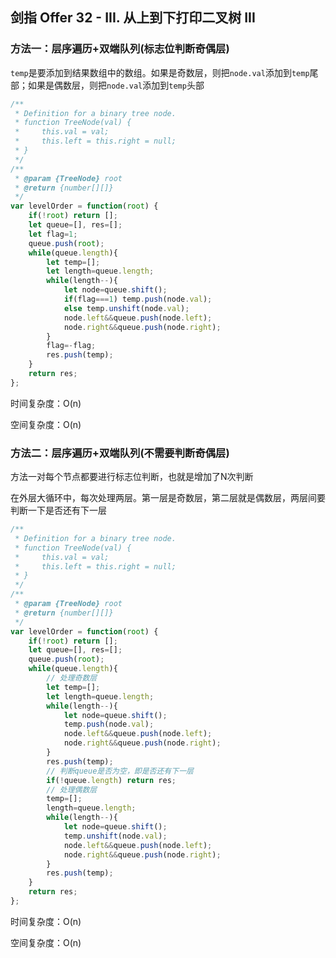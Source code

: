 ## 剑指 Offer 32 - III. 从上到下打印二叉树 III

### 方法一：层序遍历+双端队列(标志位判断奇偶层)

`temp`是要添加到结果数组中的数组。如果是奇数层，则把`node.val`添加到`temp`尾部；如果是偶数层，则把`node.val`添加到`temp`头部

```javascript
/**
 * Definition for a binary tree node.
 * function TreeNode(val) {
 *     this.val = val;
 *     this.left = this.right = null;
 * }
 */
/**
 * @param {TreeNode} root
 * @return {number[][]}
 */
var levelOrder = function(root) {
    if(!root) return [];
    let queue=[], res=[];
    let flag=1;
    queue.push(root);
    while(queue.length){
        let temp=[];
        let length=queue.length;
        while(length--){
            let node=queue.shift();
            if(flag===1) temp.push(node.val);
            else temp.unshift(node.val);
            node.left&&queue.push(node.left);
            node.right&&queue.push(node.right);
        }
        flag=-flag;
        res.push(temp);
    }
    return res;
};
```

时间复杂度：O(n)

空间复杂度：O(n)

### 方法二：层序遍历+双端队列(不需要判断奇偶层)

方法一对每个节点都要进行标志位判断，也就是增加了N次判断

在外层大循环中，每次处理两层。第一层是奇数层，第二层就是偶数层，两层间要判断一下是否还有下一层

```javascript
/**
 * Definition for a binary tree node.
 * function TreeNode(val) {
 *     this.val = val;
 *     this.left = this.right = null;
 * }
 */
/**
 * @param {TreeNode} root
 * @return {number[][]}
 */
var levelOrder = function(root) {
    if(!root) return [];
    let queue=[], res=[];
    queue.push(root);
    while(queue.length){
        // 处理奇数层
        let temp=[];
        let length=queue.length;
        while(length--){
            let node=queue.shift();
            temp.push(node.val);
            node.left&&queue.push(node.left);
            node.right&&queue.push(node.right);
        }
        res.push(temp);
        // 判断queue是否为空，即是否还有下一层
        if(!queue.length) return res;
        // 处理偶数层
        temp=[];
        length=queue.length;
        while(length--){
            let node=queue.shift();
            temp.unshift(node.val);
            node.left&&queue.push(node.left);
            node.right&&queue.push(node.right);
        }
        res.push(temp);
    }
    return res;
};
```

时间复杂度：O(n)

空间复杂度：O(n)
